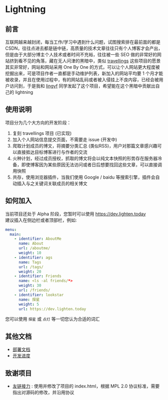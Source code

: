 # Lightning 

## 前言
互联网越来越封闭，每当工作/学习中遇到什么问题，试图搜索排在最前面的都是 CSDN，往往点进去都是链中链，高质量的技术文章往往只有个人博客才会产出，但是由于大部分博主个人技术或者时间不充裕，往往被一些 SEO 做的非常好的网站挤到看不见的角落，藏在无人问津的黑暗中，类似 [travellings](https://github.com/volfclub/travellings) 这些项目的愿景其实非常好，网站和网站采用 One By One 的方式，可以让个人网站更大程度被挖掘出来，可是项目作者一直都是手动维护列表，新加入的网站平均要 1 个月才能被收录，并且在使用过程中，有的网站乱码或者被入侵挂上不良内容，已经会被用户访问到，于是我和 [lingyf](https://github.com/sxueck/lightning/stargazers) 同学发起了这个项目，希望能在这个黑暗中贡献出自己的 lightning

## 使用说明
项目分为几个大方向的开发阶段：
1. 复刻 travellings 项目 (已实现)
2. 加入个人网站信息提交页面，不需要走 issue (开发中)
3. 爬取计划成员的博文，将摘要分类汇总 (类似RSS)，用户对那篇文章感兴趣可以直接抵达目标博客进行与作者的交流
4. 火种计划，经过成员授权，抓取的博文将会以纯文本快照的形势存在服务器冷备，即使博客因为某些原因无法访问或者日后想要找回这些文章，可以直接调用快照
5. 共存，使用浏览器插件，当我们使用 Google / baidu 等搜索引擎，插件会自动插入与之关键词关联成员的相关博文

## 如何加入
当前项目还处于 Alpha 阶段，您暂时可以使用 https://dev.lighten.today  
建议插入在侧边栏或者顶部栏，例如:
```yaml
menu:
  main:
    - identifier: AboutMe
      name: About
      url: /aboutme/
      weight: 10
    - identifier: ags
      name: Tags
      url: /tags/
      weight: 20
    - identifier: Friends
      name: <ls -al friends/*>
      weight: 30
      url: /friends/
    - identifier: lookstar
      name: 探星
      weight: 5
      url: https://dev.lighten.today
```
您可以使用 `探星` 或 `点灯` 等一切您认为合适的词汇

## 其他文档
* [部署文档](documents/installation.md)
* [开发进度](documents/development.md)

## 致谢项目
* [友链接力](https://github.com/volfclub/travellings) : 使用并修改了项目的 index.html，根据 MPL 2.0 协议标准，需要指出对源码的修改，并沿用协议
